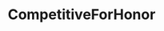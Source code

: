 ---
title: CompetitiveForHonor
crosslinks:
- forhonor
- ForHonorPTS
- PS4
- livven
- ForHonorSamurai
- StreetFighter
- ForHonorRants
- ForHonorMETA
- truegaming
- SteamController
- forhonorknights
- AskReddit
- me_irl
- CompetitiveHS
- ForHonorLFG
- hardwareswap
- Smite
- DDR
- Forhonor
- THE_PACK
---